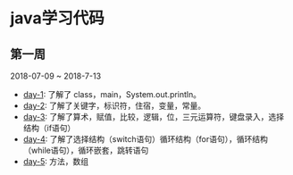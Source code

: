 # java学习代码

## 第一周

2018-07-09 ~ 2018-7-13


- [day-1](day-1): 了解了 class，main，System.out.println。
- [day-2](day-2): 了解了关键字，标识符，住宿，变量，常量。
- [day-3](day-3): 了解了算术，赋值，比较，逻辑，位，三元运算符，键盘录入，选择结构（if语句）
- [day-4](day-4): 了解了选择结构（switch语句）循环结构（for语句），循环结构（while语句），循环嵌套，跳转语句
- [day-5](day-5): 方法，数组
